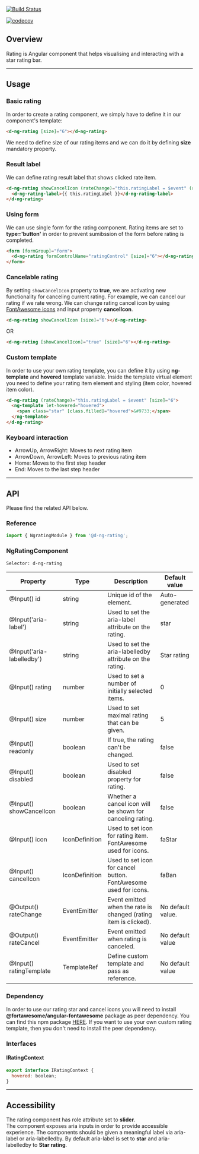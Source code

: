 [![Build Status](https://travis-ci.com/darkoandreev/d-ng-rating.svg?token=dyC7xCjKChVxFuxWSFtn&branch=master)](https://travis-ci.com/darkoandreev/d-ng-rating)

[![codecov](https://codecov.io/gh/darkoandreev/d-ng-rating/branch/master/graph/badge.svg?token=X970X32DCF)](https://codecov.io/gh/darkoandreev/d-ng-rating)

## Overview

Rating is Angular component that helps visualising and interacting with a star rating bar.

---

## Usage

### Basic rating

In order to create a rating component, we simply have to define it in our component's template:

```html
<d-ng-rating [size]="6"></d-ng-rating>
```

We need to define size of our rating items and we can do it by defining **size** mandatory property.

### Result label

We can define rating result label that shows clicked rate item.

```html
<d-ng-rating showCancelIcon (rateChange)="this.ratingLabel = $event" (rateCancel)="this.ratingLabel = null" [size]="6">
  <d-ng-rating-label>{{ this.ratingLabel }}</d-ng-rating-label>
</d-ng-rating>
```

### Using form

We can use single form for the rating component. Rating items are set to **type='button'** in order to prevent
sumibssion of the form before rating is completed.

```html
<form [formGroup]="form">
  <d-ng-rating formControlName="ratingControl" [size]="6"></d-ng-rating>
</form>
```

### Cancelable rating

By setting `showCancelIcon` property to **true**, we are activating new functionality for canceling current rating.
For example, we can cancel our rating if we rate wrong.
We can change rating cancel icon by using [FontAwesome icons](https://www.npmjs.com/package/@fortawesome/angular-fontawesome) and input property **cancelIcon**.

```html
<d-ng-rating showCancelIcon [size]="6"></d-ng-rating>
```

OR

```html
<d-ng-rating [showCancelIcon]="true" [size]="6"></d-ng-rating>
```

### Custom template

In order to use your own rating template, you can define it by using **ng-template** and **hovered** template variable.
Inside the template virtual element you need to define your rating item element and styling (item color, hovered item color).

```html
<d-ng-rating (rateChange)="this.ratingLabel = $event" [size]="6">
  <ng-template let-hovered="hovered">
    <span class="star" [class.filled]="hovered">&#9733;</span>
  </ng-template>
</d-ng-rating>
```

### Keyboard interaction

- ArrowUp, ArrowRight: Moves to next rating item
- ArrowDown, ArrowLeft: Moves to previous rating item
- Home: Moves to the first step header
- End: Moves to the last step header

---

## API

Please find the related API below.

### Reference

```javascript
import { NgratingModule } from '@d-ng-rating';
```

### NgRatingComponent

```html
Selector: d-ng-rating
```

| Property                  | Type                        | Description                                                      | Default value     |
| ------------------------- | --------------------------- | ---------------------------------------------------------------- | ----------------- |
| @Input() id               | string                      | Unique id of the element.                                        | Auto-generated    |
| @Input('aria-label')      | string                      | Used to set the aria-label attribute on the rating.              | star              |
| @Input('aria-labelledby') | string                      | Used to set the aria-labelledby attribute on the rating.         | Star rating       |
| @Input() rating           | number                      | Used to set a number of initially selected items.                | 0                 |
| @Input() size             | number                      | Used to set maximal rating that can be given.                    | 5                 |
| @Input() readonly         | boolean                     | If true, the rating can't be changed.                            | false             |
| @Input() disabled         | boolean                     | Used to set disabled property for rating.                        | false             |
| @Input() showCancelIcon   | boolean                     | Whether a cancel icon will be shown for canceling rating.        | false             |
| @Input() icon             | IconDefinition              | Used to set icon for rating item. FontAwesome used for icons.    | faStar            |
| @Input() cancelIcon       | IconDefinition              | Used to set icon for cancel button. FontAwesome used for icons.  | faBan             |
| @Output() rateChange      | EventEmitter<number>        | Event emitted when the rate is changed (rating item is clicked). | No default value. |
| @Output() rateCancel      | EventEmitter<void>          | Event emitted when rating is canceled.                           | No default value  |
| @Input() ratingTemplate   | TemplateRef<IRatingContext> | Define custom template and pass as reference.                    | No default value  |

### Dependency

In order to use our rating star and cancel icons you will need to install **@fortawesome/angular-fontawesome** package as
peer dependency. You can find this npm package [HERE](https://www.npmjs.com/package/@fortawesome/angular-fontawesome).
If you want to use your own custom rating template, then you don't need to install the peer dependency.

### Interfaces

#### IRatingContext

```javascript
export interface IRatingContext {
  hovered: boolean;
}
```

---

## Accessibility

The rating component has role attribute set to **slider**.  
The component exposes aria inputs in order to provide accessible experience. The components should be given a meaningful label via aria-label or aria-labelledby. By default aria-label is set to **star** and aria-labelledby to **Star rating**.
